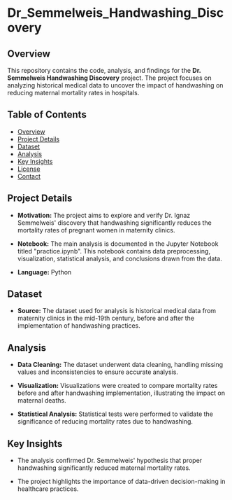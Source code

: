 # Dr_Semmelweis_Handwashing_Discovery

## Overview

This repository contains the code, analysis, and findings for the **Dr. Semmelweis Handwashing Discovery** project. 
The project focuses on analyzing historical medical data to uncover the impact of handwashing on reducing maternal mortality rates in hospitals.

## Table of Contents

- [Overview](#overview)
- [Project Details](#project-details)
- [Dataset](#dataset)
- [Analysis](#analysis)
- [Key Insights](#key-insights)
- [License](#license)
- [Contact](#contact)

## Project Details

- **Motivation:** The project aims to explore and verify Dr. Ignaz Semmelweis' discovery that handwashing significantly reduces the mortality rates of
    pregnant women in maternity clinics.

- **Notebook:** The main analysis is documented in the Jupyter Notebook titled "practice.ipynb". This notebook contains data preprocessing,
 visualization, statistical analysis, and conclusions drawn from the data.

- **Language:** Python

## Dataset

- **Source:** The dataset used for analysis is historical medical data from maternity clinics in the mid-19th century,
before and after the implementation of handwashing practices.

## Analysis

- **Data Cleaning:** The dataset underwent data cleaning, handling missing values and inconsistencies to ensure accurate analysis.

- **Visualization:** Visualizations were created to compare mortality rates before and after handwashing implementation,
  illustrating the impact on maternal deaths.

- **Statistical Analysis:** Statistical tests were performed to validate the significance of reducing mortality rates due to handwashing.

## Key Insights

- The analysis confirmed Dr. Semmelweis' hypothesis that proper handwashing significantly reduced maternal mortality rates.
  
- The project highlights the importance of data-driven decision-making in healthcare practices.



